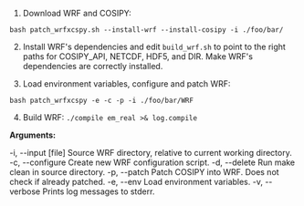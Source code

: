 1. Download WRF and COSIPY:
```
bash patch_wrfxcspy.sh --install-wrf --install-cosipy -i ./foo/bar/
```

2. Install WRF's dependencies and edit `build_wrf.sh` to point to the right paths for COSIPY_API, NETCDF, HDF5, and DIR. Make WRF's dependencies are correctly installed.

3. Load environment variables, configure and patch WRF:
```
bash patch_wrfxcspy -e -c -p -i ./foo/bar/WRF
```

4. Build WRF: `./compile em_real >& log.compile`

**Arguments:**

-i, --input [file]      Source WRF directory, relative to current working directory.
-c, --configure         Create new WRF configuration script.
-d, --delete            Run make clean in source directory.
-p, --patch             Patch COSIPY into WRF. Does not check if already patched.
-e, --env               Load environment variables.
-v, --verbose           Prints log messages to stderr.